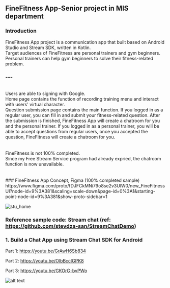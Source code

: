 ## FineFitness App-Senior project in MIS department

### Introduction
FineFitness App project is a communication app that built based on Android Studio and Stream SDK, written in Kotlin.
<br>
Target audiences of FineFitness are personal trainers and gym beginners. Personal trainers can help gym beginners to solve their fitness-related problem.
<br>
### ---
<br>
Users are able to signing with Google.
<br>
Home page contains the function of recording training menu and interact with users' virtual character.
<br>
Question submission page contains the main function. If you logged in as a regular user, you can fill in and submit your fitness-related question. After the submission is finished, FineFitness App will create a chatroom for you and the personal trainer. If you logged in as a personal trainer, you will be able to accept questions from regular users, once you accepted the question, FineFitness will create a chatroom for you.
<br>
<br>
<br>
FineFitness is not 100% completed. 
<br>
Since my Free Stream Service program had already expried, the chatroom function is now unavailable.
<br><br><br>
### FineFitness App Concept, Figma (100% completed sample)
https://www.figma.com/proto/fDJFCkMNi79o8se2v3UlW0/new_FineFitnessUI?node-id=9%3A381&scaling=scale-down&page-id=0%3A1&starting-point-node-id=9%3A381&show-proto-sidebar=1
<br>


![stu_home](https://user-images.githubusercontent.com/45808441/167261300-0760f4bf-66cd-4e30-8af2-b4be9d026047.png)



### Reference sample code: Stream chat (ref: https://github.com/stevdza-san/StreamChatDemo)
### 1. Build a Chat App using Stream Chat SDK for Android

Part 1: https://youtu.be/GrAwH6Sb834

Part 2: https://youtu.be/OlbBcclGPK8

Part 3: https://youtu.be/GKOrG-bvPWo

![alt text](https://i.postimg.cc/C5mXnG7v/Stream-Chat.png)
